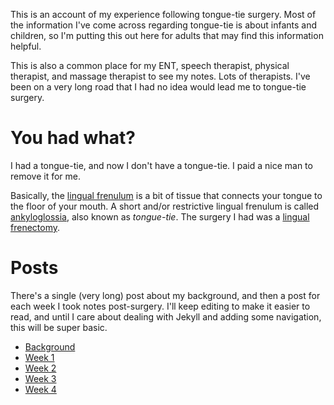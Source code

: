 This is an account of my experience following tongue-tie surgery. Most of the information I've come across regarding tongue-tie is about infants and children, so I'm putting this out here for adults that may find this information helpful.

This is also a common place for my ENT, speech therapist, physical therapist, and massage therapist to see my notes. Lots of therapists. I've been on a very long road that I had no idea would lead me to tongue-tie surgery.

# You had what?

I had a tongue-tie, and now I don't have a tongue-tie. I paid a nice man to remove it for me.

Basically, the [lingual frenulum](https://en.wikipedia.org/wiki/Frenulum_of_tongue) is a bit of tissue that connects your tongue to the floor of your mouth. A short and/or restrictive lingual frenulum is called [ankyloglossia](https://en.wikipedia.org/wiki/Ankyloglossia), also known as _tongue-tie_. The surgery I had was a [lingual frenectomy](https://en.wikipedia.org/wiki/Frenectomy).

# Posts

There's a single (very long) post about my background, and then a post for each week I took notes post-surgery. I'll keep editing to make it easier to read, and until I care about dealing with Jekyll and adding some navigation, this will be super basic.

* [Background](/background.md)
* [Week 1](/week-1.md)
* [Week 2](/week-2.md)
* [Week 3](/week-3.md)
* [Week 4](/week-4.md)